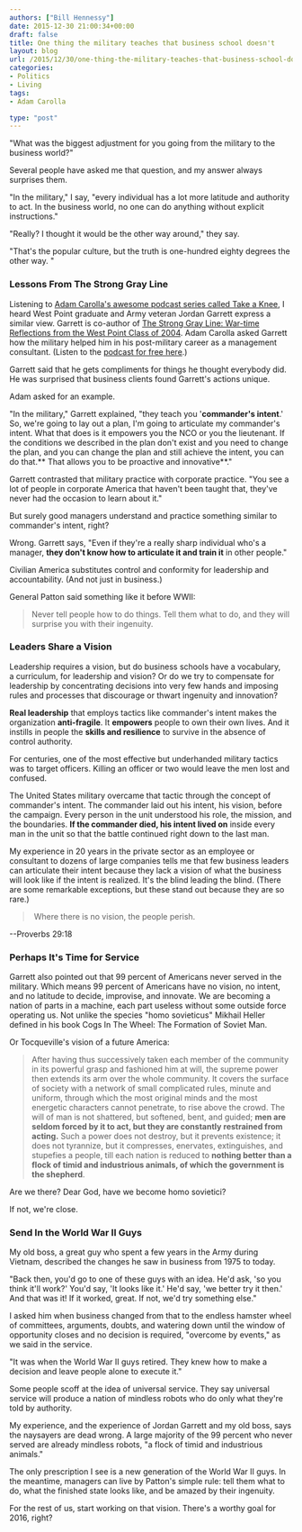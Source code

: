 ```yaml
---
authors: ["Bill Hennessy"]
date: 2015-12-30 21:00:34+00:00
draft: false
title: One thing the military teaches that business school doesn't
layout: blog
url: /2015/12/30/one-thing-the-military-teaches-that-business-school-doesnt/
categories:
- Politics
- Living
tags:
- Adam Carolla

type: "post"
---
```


"What was the biggest adjustment for you going from the military to the business world?"

Several people have asked me that question, and my answer always surprises them.

"In the military," I say, "every individual has a lot more latitude and authority to act. In the business world, no one can do anything without explicit instructions."

"Really? I thought it would be the other way around," they say.

"That's the popular culture, but the truth is one-hundred eighty degrees the other way. "



### Lessons From The Strong Gray Line



Listening to [Adam Carolla's awesome podcast series called Take a Knee](https://theadamcarollashow.libsyn.com/podcast/category/Self-Help), I heard West Point graduate and Army veteran Jordan Garrett express a similar view. Garrett is co-author of [The Strong Gray Line: War-time Reflections from the West Point Class of 2004](https://www.amazon.com/The-Strong-Gray-Line-Reflections/dp/1442249757). Adam Carolla asked Garrett how the military helped him in his post-military career as a management consultant. (Listen to the [podcast for free here](https://www.thestronggrayline.com/take-a-knee-podcast/).)

Garrett said that he gets compliments for things he thought everybody did. He was surprised that business clients found Garrett's actions unique.

Adam asked for an example.

"In the military," Garrett explained, "they teach you '**commander's intent**.' So, we're going to lay out a plan, I'm going to articulate my commander's intent. What that does is it empowers you the NCO or you the lieutenant. If the conditions we described in the plan don't exist and you need to change the plan, and you can change the plan and still achieve the intent, you can do that.** That allows you to be proactive and innovative**."

Garrett contrasted that military practice with corporate practice. "You see a lot of people in corporate America that haven't been taught that, they've never had the occasion to learn about it."

But surely good managers understand and practice something similar to commander's intent, right?

Wrong. Garrett says, "Even if they're a really sharp individual who's a manager, **they don't know how to articulate it and train it** in other people."

Civilian America substitutes control and conformity for leadership and accountability. (And not just in business.)

General Patton said something like it before WWII:



> Never tell people how to do things. Tell them what to do, and they will surprise you with their ingenuity.





### Leaders Share a Vision



Leadership requires a vision, but do business schools have a vocabulary, a curriculum, for leadership and vision? Or do we try to compensate for leadership by concentrating decisions into very few hands and imposing rules and processes that discourage or thwart ingenuity and innovation?

**Real leadership** that employs tactics like commander's intent makes the organization **anti-fragile**. It **empowers** people to own their own lives. And it instills in people the **skills and resilience** to survive in the absence of control authority.

For centuries, one of the most effective but underhanded military tactics was to target officers. Killing an officer or two would leave the men lost and confused.

The United States military overcame that tactic through the concept of commander's intent. The commander laid out his intent, his vision, before the campaign. Every person in the unit understood his role, the mission, and the boundaries. **If the commander died, his intent lived on** inside every man in the unit so that the battle continued right down to the last man.

My experience in 20 years in the private sector as an employee or consultant to dozens of large companies tells me that few business leaders can articulate their intent because they lack a vision of what the business will look like if the intent is realized. It's the blind leading the blind. (There are some remarkable exceptions, but these stand out because they are so rare.)



>  Where there is no vision, the people perish.

--Proverbs 29:18







### Perhaps It's Time for Service



Garrett also pointed out that 99 percent of Americans never served in the military. Which means 99 percent of Americans have no vision, no intent, and no latitude to decide, improvise, and innovate. We are becoming a nation of parts in a machine, each part useless without some outside force operating us. Not unlike the species "homo sovieticus" Mikhail Heller defined in his book Cogs In The Wheel: The Formation of Soviet Man.

Or Tocqueville's vision of a future America:



> After having thus successively taken each member of the community in its powerful grasp and fashioned him at will, the supreme power then extends its arm over the whole community. It covers the surface of society with a network of small complicated rules, minute and uniform, through which the most original minds and the most energetic characters cannot penetrate, to rise above the crowd. The will of man is not shattered, but softened, bent, and guided; **men are seldom forced by it to act, but they are constantly restrained from acting.** Such a power does not destroy, but it prevents existence; it does not tyrannize, but it compresses, enervates, extinguishes, and stupefies a people, till each nation is reduced to **nothing better than a flock of timid and industrious animals, of which the government is the shepherd**.



Are we there? Dear God, have we become homo sovietici?

If not, we're close.



### Send In the World War II Guys



My old boss, a great guy who spent a few years in the Army during Vietnam, described the changes he saw in business from 1975 to today.

"Back then, you'd go to one of these guys with an idea. He'd ask, 'so you think it'll work?' You'd say, 'It looks like it.' He'd say, 'we better try it then.' And that was it! If it worked, great. If not, we'd try something else."

I asked him when business changed from that to the endless hamster wheel of committees, arguments, doubts, and watering down until the window of opportunity closes and no decision is required, "overcome by events," as we said in the service.

"It was when the World War II guys retired. They knew how to make a decision and leave people alone to execute it."

Some people scoff at the idea of universal service. They say universal service will produce a nation of mindless robots who do only what they're told by authority.

My experience, and the experience of Jordan Garrett and my old boss, says the naysayers are dead wrong. A large majority of the 99 percent who never served are already mindless robots, "a flock of timid and industrious animals."

The only prescription I see is a new generation of the World War II guys. In the meantime, managers can live by Patton's simple rule: tell them what to do, what the finished state looks like, and be amazed by their ingenuity.

For the rest of us, start working on that vision. There's a worthy goal for 2016, right?
